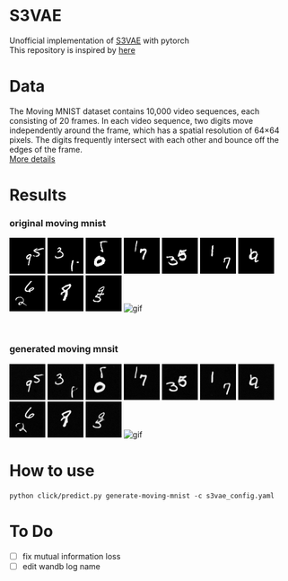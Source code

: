 # S3VAE
Unofficial implementation of [S3VAE](https://arxiv.org/abs/2005.11437) with pytorch \
This repository is inspired by [here](https://github.com/axellkir/S3VAE)

# Data
The Moving MNIST dataset contains 10,000 video sequences, each consisting of 20 frames. In each video sequence, two digits move independently around the frame, which has a spatial resolution of 64×64 pixels. The digits frequently intersect with each other and bounce off the edges of the frame. \
[More details](http://www.cs.toronto.edu/~nitish/unsupervised_video/)

# Results
### original moving mnist
![gif](results/0_original.gif 'gif')
![gif](results/1_original.gif 'gif')
![gif](results/2_original.gif 'gif')
![gif](results/3_original.gif 'gif')
![gif](results/4_original.gif 'gif')
![gif](results/5_original.gif 'gif')
![gif](results/6_original.gif 'gif')
![gif](results/7_original.gif 'gif')
![gif](results/8_original.gif 'gif')
![gif](results/9_original.gif 'gif')
![gif](results/10_original.gif 'gif')

<br>

### generated moving mnsit
![gif](results/0_generated.gif 'gif')
![gif](results/1_generated.gif 'gif')
![gif](results/2_generated.gif 'gif')
![gif](results/3_generated.gif 'gif')
![gif](results/4_generated.gif 'gif')
![gif](results/5_generated.gif 'gif')
![gif](results/6_generated.gif 'gif')
![gif](results/7_generated.gif 'gif')
![gif](results/8_generated.gif 'gif')
![gif](results/9_generated.gif 'gif')
![gif](results/10_generated.gif 'gif')

# How to use
```
python click/predict.py generate-moving-mnist -c s3vae_config.yaml
```

# To Do
- [ ] fix mutual information loss
- [ ] edit wandb log name
